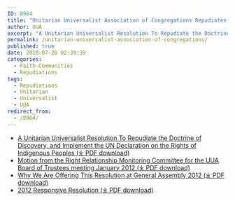 ```yaml
---
ID: 8964
title: "Unitarian Universalist Association of Congregations Repudiates the Doctrine of Discovery"
author: UUA
excerpt: "A Unitarian Universalist Resolution To Repudiate the Doctrine of Discovery, and Implement the UN Declaration on the Rights of Indigenous Peoples"
permalink: /unitarian-universalist-association-of-congregations/
published: true
date: 2018-07-28 02:39:39
categories:
  - Faith-Communities
  - Repudiations
tags:
  - Repudiations
  - Unitarian
  - Universalist
  - UUA
redirect_from:
  - /8964/
---
```


*   [A Unitarian Universalist Resolution To Repudiate the Doctrine of Discovery, and Implement the UN Declaration on the Rights of Indigenous Peoples (⤓ PDF download)](/assets/pdfs/UUofP-Resolution-012911.pdf)
*   [Motion from the Right Relationship Monitoring Committee for the UUA Board of Trustees meeting January 2012 (⤓ PDF download)](/assets/pdfs/UUofP-Resolution-012911.pdf)
*   [Why We Are Offering This Resolution at General Assembly 2012 (⤓ PDF download)](/assets/pdfs/uuaunresolution.pdf)
*   [2012 Responsive Resolution (⤓ PDF download)](/assets/pdfs/uuaunresolution.pdf)
